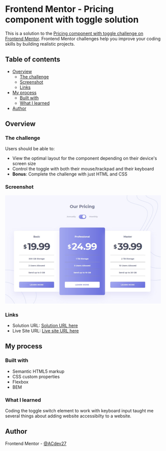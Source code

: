# Frontend Mentor - Pricing component with toggle solution

This is a solution to the [Pricing component with toggle challenge on Frontend Mentor](https://www.frontendmentor.io/challenges/pricing-component-with-toggle-8vPwRMIC). Frontend Mentor challenges help you improve your coding skills by building realistic projects. 

## Table of contents

- [Overview](#overview)
  - [The challenge](#the-challenge)
  - [Screenshot](#screenshot)
  - [Links](#links)
- [My process](#my-process)
  - [Built with](#built-with)
  - [What I learned](#what-i-learned)
- [Author](#author)


## Overview

### The challenge

Users should be able to:

- View the optimal layout for the component depending on their device's screen size
- Control the toggle with both their mouse/trackpad and their keyboard
- **Bonus**: Complete the challenge with just HTML and CSS

### Screenshot

![](./screenshot.jpg)

### Links

- Solution URL: [Solution URL here](https://your-solution-url.com)
- Live Site URL: [Live site URL here](https://eager-johnson-4ef17b.netlify.app/)

## My process

### Built with

- Semantic HTML5 markup
- CSS custom properties
- Flexbox
- BEM

### What I learned

Coding the toggle switch element to work with keyboard input taught me several things about adding website accessibilty to a website.


## Author

Frontend Mentor - [@ACdev27](https://www.frontendmentor.io/profile/ACdev27)

